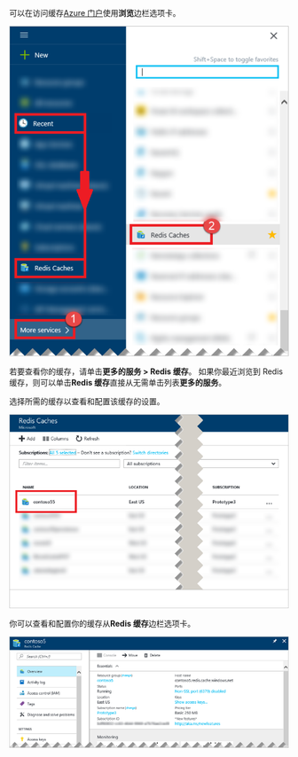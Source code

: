 可以在访问缓存[Azure 门户](https://portal.azure.com)使用**浏览**边栏选项卡。

![Azure Redis 缓存浏览边栏选项卡](media/redis-cache-browse/redis-cache-browse.png)

若要查看你的缓存，请单击**更多的服务 > Redis 缓存**。 如果你最近浏览到 Redis 缓存，则可以单击**Redis 缓存**直接从无需单击列表**更多的服务**。

选择所需的缓存以查看和配置该缓存的设置。

![Azure Redis 缓存浏览缓存列表](media/redis-cache-browse/redis-caches.png)

你可以查看和配置你的缓存从**Redis 缓存**边栏选项卡。

![Redis 缓存的所有设置](media/redis-cache-browse/redis-cache-blade.png)

